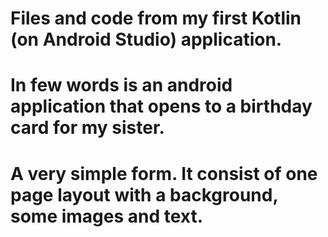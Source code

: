 # Files and code from my first Kotlin (on Android Studio) application.

# In few words is an android application that opens to a birthday card for my sister.
# A very simple form. It consist of one page layout with a background, some images and text.
